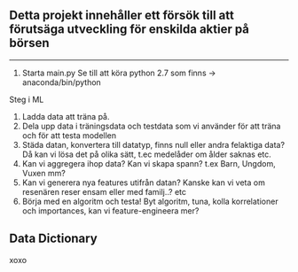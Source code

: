 
## Detta projekt innehåller ett försök till att förutsäga utveckling för enskilda aktier på börsen

--------------------------------


1. Starta main.py
Se till att köra python 2.7 som finns -> anaconda/bin/python

Steg i ML
1. Ladda data att träna på.
2. Dela upp data i träningsdata och testdata som vi använder för att träna och för att testa modellen
3. Städa datan, konvertera till datatyp, finns null eller andra felaktiga data? Då kan vi lösa det på olika sätt, t.ec medelåder om ålder saknas etc.
4. Kan vi aggregera ihop data? Kan vi skapa spann? t.ex Barn, Ungdom, Vuxen mm? 
5. Kan vi generera nya features utifrån datan? Kanske kan vi veta om resenären reser ensam eller med familj..? etc
6. Börja med en algoritm och testa! Byt algoritm, tuna, kolla korrelationer och importances, kan vi feature-engineera mer? 


Data Dictionary
---------------
xoxo